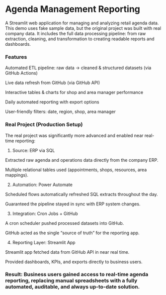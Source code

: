 # Agenda Management Reporting

A Streamlit web application for managing and analyzing retail agenda data.
This demo uses fake sample data, but the original project was built with real company data.
It includes the full data processing pipeline: from raw extraction, cleaning, and transformation to creating readable reports and dashboards.

### Features

Automated ETL pipeline: raw data → cleaned & structured datasets (via GitHub Actions)

Live data refresh from GitHub (via GitHub API)

Interactive tables & charts for shop and area manager performance

Daily automated reporting with export options

User-friendly filters: date, region, shop, area manager

### Real Project (Production Setup)

The real project was significantly more advanced and enabled near real-time reporting:

1. Source: ERP via SQL

Extracted raw agenda and operations data directly from the company ERP.

Multiple relational tables used (appointments, shops, resources, area mappings).

2. Automation: Power Automate

Scheduled flows automatically refreshed SQL extracts throughout the day.

Guaranteed the pipeline stayed in sync with ERP system changes.

3. Integration: Cron Jobs + GitHub

A cron scheduler pushed processed datasets into GitHub.

GitHub acted as the single “source of truth” for the reporting app.

4. Reporting Layer: Streamlit App

Streamlit app fetched data from GitHub API in near real time.

Provided dashboards, KPIs, and exports directly to business users.

### Result: Business users gained access to real-time agenda reporting, replacing manual spreadsheets with a fully automated, auditable, and always up-to-date solution.
